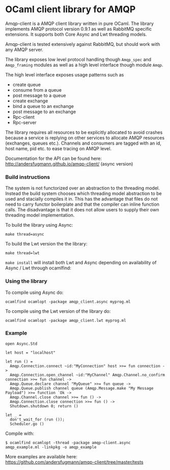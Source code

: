OCaml client library for AMQP
=============================

Amqp-client is a AMQP client library written in pure OCaml. The
library implements AMQP protocol version 0.9.1 as well as RabbitMQ specific
extensions. It supports both Core Async and Lwt threading models.

Amqp-client is tested extensively against RabbitMQ, but should work
with any AMQP server.

The library exposes low level protocol handling though ```Amqp_spec```
and ```Amqp_framing``` modules as well as a high level interface
though module ```Amqp```.

The high level interface exposes usage patterns such as
 * create queue
 * consume from a queue
 * post message to a queue
 * create exchange
 * bind a queue to an exchange
 * post message to an exchange
 * Rpc-client
 * Rpc-server

The library requires all resources to be explicitly allocated to avoid
crashes because a service is replying on other services to allocate AMQP resources
(exchanges, queues etc.).
Channels and consumers are tagged with an id, host name, pid etc. to ease tracing on AMQP level.

Documentation for the API can be found here:
http://andersfugmann.github.io/amqp-client/ (async version)

### Build instructions
The system is not functorized over an abstraction to the threading model. Instead the
build system chooses which threading model abstraction to be used and stacially compiles it in.
This has the advantage that files do not need to carry functor boilerplate and that the compiler can inline function calls.
The disadvantage is that it does not allow users to supply their own threading model implementation.

To build the library using Async:

```make thread=async```

To build the Lwt version the the library:

```make thread=lwt```

```make install``` will install both Lwt and Async depending on availability of Async / Lwt through ocamlfind:


### Using the library
To compile using Async do:

```ocamlfind ocamlopt -package amqp_client.async myprog.ml```

To compile using the Lwt version of the library do:

```ocamlfind ocamlopt -package amqp_client.lwt myprog.ml```


### Example

```
open Async.Std

let host = "localhost"

let run () =
  Amqp.Connection.connect ~id:"MyConnection" host >>= fun connection ->
  Amqp.Connection.open_channel ~id:"MyChannel" Amqp.Channel.no_confirm connection >>= fun channel ->
  Amqp.Queue.declare channel "MyQueue" >>= fun queue ->
  Amqp.Queue.publish channel queue (Amqp.Message.make "My Message Payload") >>= function `Ok ->
  Amqp.Channel.close channel >>= fun () ->
  Amqp.Connection.close connection >>= fun () ->
  Shutdown.shutdown 0; return ()

let _ =
  don't_wait_for (run ());
  Scheduler.go ()
```

Compile with:

```
$ ocamlfind ocamlopt -thread -package amqp-client.async amqp_example.ml -linkpkg -o amqp_example
```

More examples are available here: https://github.com/andersfugmann/amqp-client/tree/master/tests
